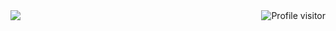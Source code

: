 <img align="right" src="https://komarev.com/ghpvc/?username=thesegunonakoya&label=Visitors&color=grey&style=for-the-badge&base=50" alt="Profile visitor" />

<img src="https://img.shields.io/badge/WakaTime-000000?style=for-the-badge&logo=WakaTime&logoColor=white" />
